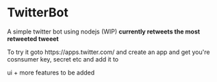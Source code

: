 # TwitterBot
A simple twitter bot using nodejs (WIP)
<b> currently retweets the most retweeted tweeet</b>
<p> To try it goto <a> https://apps.twitter.com/ </a> and create an app and get you're cosnsumer key, secret etc and add it to 
<p> ui + more features to be added<p>
